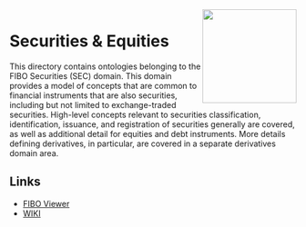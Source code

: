 <img src="https://spec.edmcouncil.org/fibo/htmlpages/master/latest/img/logo.66a988fe.png" width="165" align="right"/>

# Securities & Equities

This directory contains ontologies belonging to the FIBO Securities (SEC) domain. This domain provides a model of concepts that are common to financial instruments that are also securities, including but not limited to exchange-traded securities. High-level concepts relevant to securities classification, identification, issuance, and registration of securities generally are covered, as well as additional detail for equities and debt instruments. More details defining derivatives, in particular, are covered in a separate derivatives domain area.

## Links
- [FIBO Viewer](https://spec.edmcouncil.org/fibo/ontology/SEC/MetadataSEC/SECDomain)
- [WIKI](https://wiki.edmcouncil.org/display/SEC)
